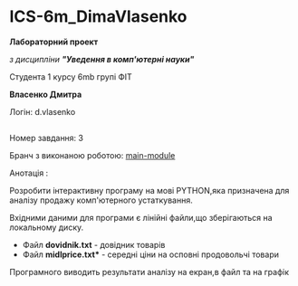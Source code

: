 # ICS-6m_DimaVlasenko

**Лабораторний проект**

*з дисципліни* ***"Уведення в комп'ютерні науки"***

Студента 1 курсу 6mb групі ФІТ

**Власенко Дмитра**

Логін: d.vlasenko

##
Номер завдання: 3

Бранч з виконаною роботою: [main-module](https://github.com/Dima200206/ICS-6m_DimaVlasenko/tree/main-module)

Анотація :

Розробити інтерактивну програму на мові PYTHON,яка призначена для аналізу продажу комп'ютерного устаткування.

Вхідними даними для програми є лінійні файли,що зберігаються на локальному диску.

  - Файл **dovidnik.txt** - довідник товарів<br/>
  - Файл __midlprice.txt*__ - середні ціни на осповні продовольчі товари

Програмного виводить результати аналізу на екран,в файл та на графік